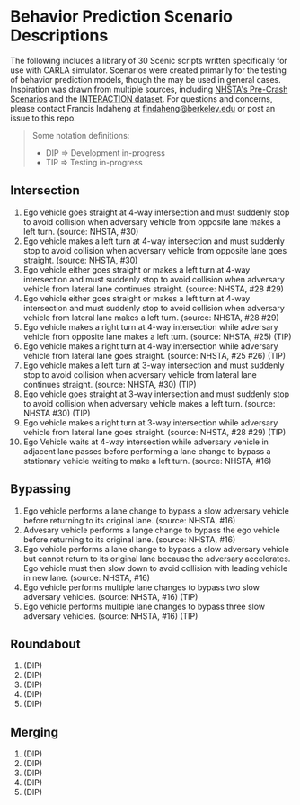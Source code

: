 # Behavior Prediction Scenario Descriptions

The following includes a library of 30 Scenic scripts written specifically for use with CARLA simulator.
Scenarios were created primarily for the testing of behavior prediction models, though the may be used in general cases.
Inspiration was drawn from multiple sources, including [NHSTA's Pre-Crash Scenarios](https://rosap.ntl.bts.gov/view/dot/41932/dot_41932_DS1.pdf) and the [INTERACTION dataset](https://github.com/interaction-dataset/interaction-dataset).
For questions and concerns, please contact Francis Indaheng at findaheng@berkeley.edu or post an issue to this repo.

> Some notation definitions:
> - DIP => Development in-progress
> - TIP => Testing in-progress

## Intersection
01. Ego vehicle goes straight at 4-way intersection and must suddenly stop to avoid collision when adversary vehicle from opposite lane makes a left turn. (source: NHSTA, #30)
02. Ego vehicle makes a left turn at 4-way intersection and must suddenly stop to avoid collision when adversary vehicle from opposite lane goes straight. (source: NHSTA, #30)
03. Ego vehicle either goes straight or makes a left turn at 4-way intersection and must suddenly stop to avoid collision when adversary vehicle from lateral lane continues straight. (source: NHSTA, #28 #29)
04. Ego vehicle either goes straight or makes a left turn at 4-way intersection and must suddenly stop to avoid collision when adversary vehicle from lateral lane makes a left turn. (source: NHSTA, #28 #29)
05. Ego vehicle makes a right turn at 4-way intersection while adversary vehicle from opposite lane makes a left turn. (source: NHSTA, #25) (TIP)
06. Ego vehicle makes a right turn at 4-way intersection while adversary vehicle from lateral lane goes straight. (source: NHSTA, #25 #26) (TIP)
07. Ego vehicle makes a left turn at 3-way intersection and must suddenly stop to avoid collision when adversary vehicle from lateral lane continues straight. (source: NHSTA, #30) (TIP)
08. Ego vehicle goes straight at 3-way intersection and must suddenly stop to avoid collision when adversary vehicle makes a left turn. (source: NHSTA #30) (TIP)
09. Ego vehicle makes a right turn at 3-way intersection while adversary vehicle from lateral lane goes straight. (source: NHSTA, #28 #29) (TIP)
10. Ego Vehicle waits at 4-way intersection while adversary vehicle in adjacent lane passes before performing a lane change to bypass a stationary vehicle waiting to make a left turn. (source: NHSTA, #16)

## Bypassing
01. Ego vehicle performs a lane change to bypass a slow adversary vehicle before returning to its original lane. (source: NHSTA, #16)
02. Advesary vehicle performs a lange change to bypass the ego vehicle before returning to its original lane. (source: NHSTA, #16)
03. Ego vehicle performs a lane change to bypass a slow adversary vehicle but cannot return to its original lane because the adversary accelerates. Ego vehicle must then slow down to avoid collision with leading vehicle in new lane. (source: NHSTA, #16)
04. Ego vehicle performs multiple lane changes to bypass two slow adversary vehicles. (source: NHSTA, #16) (TIP)
05. Ego vehicle performs multiple lane changes to bypass three slow adversary vehicles. (source: NHSTA, #16) (TIP)

## Roundabout
01. (DIP)
02. (DIP)
03. (DIP)
04. (DIP)
05. (DIP)

## Merging
01. (DIP)
02. (DIP)
03. (DIP)
04. (DIP)
05. (DIP)
